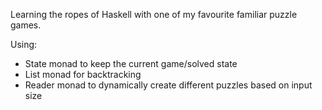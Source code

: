 Learning the ropes of Haskell with one of my favourite familiar puzzle games.

Using:
- State monad to keep the current game/solved state
- List monad for backtracking
- Reader monad to dynamically create different puzzles based on input size
